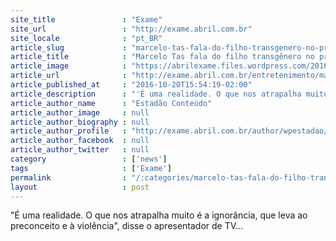 ```yaml
---
site_title               : "Exame"
site_url                 : "http://exame.abril.com.br"
site_locale              : "pt_BR"
article_slug             : "marcelo-tas-fala-do-filho-transgenero-no-programa-encontro"
article_title            : "Marcelo Tas fala do filho transgênero no programa “Encontro”"
article_image            : "https://abrilexame.files.wordpress.com/2016/10/untitled-11.jpg?quality=70&strip=all&w=580"
article_url              : "http://exame.abril.com.br/entretenimento/marcelo-tas-fala-do-filho-transgenero-no-programa-de-fatima-bernardes/"
article_published_at     : "2016-10-20T15:54:19-02:00"
article_description      : "'É uma realidade. O que nos atrapalha muito é a ignorância, que leva ao preconceito e à violência', disse o apresentador de TV..."
article_author_name      : "Estadão Conteúdo"
article_author_image     : null
article_author_biography : null
article_author_profile   : "http://exame.abril.com.br/author/wpestadao/"
article_author_facebook  : null
article_author_twitter   : null
category                 : ['news']
tags                     : ['Exame']
permalink                : "/:categories/marcelo-tas-fala-do-filho-transgenero-no-programa-encontro/"
layout                   : post
---
```


"É uma realidade. O que nos atrapalha muito é a ignorância, que leva ao preconceito e à violência", disse o apresentador de TV...
